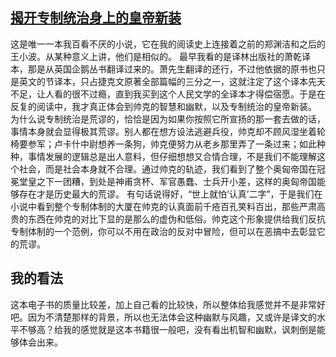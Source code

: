## [揭开专制统治身上的皇帝新装](https://book.douban.com/review/1254004/)
这是唯一一本我百看不厌的小说，它在我的阅读史上连接着之前的郑渊洁和之后的王小波。从某种意义上讲，他们是相似的。
最早我看的是译林出版社的萧乾译本，那是从英国企鹅丛书翻译过来的。萧先生翻译的还行，不过他依据的原书也只是英文的节译本，只占捷克文原著全部篇幅的三分之一，这就注定了这个译本先天不足，让人看的很不过瘾，直到我买到这个人民文学的全译本才得偿宿愿。于是在反复的阅读中，我才真正体会到帅克的智慧和幽默，以及专制统治的皇帝新装。
为什么说专制统治是荒谬的，恰恰是因为如果你按照它所宣扬的那一套去做的话，事情本身就会显得极其荒谬。别人都在想方设法逃避兵役，帅克却不顾风湿坐着轮椅要参军；卢卡什中尉想养一条狗，帅克便努力从老乡那里弄了一条过来；如此种种，事情发展的逻辑总是出人意料，但仔细想想又合情合理，不是我们不能理解这个社会，而是社会本身就不合理。通过帅克的轨迹，我们看到了整个奥匈帝国在冠冕堂皇之下一团糟，到处是神甫贪杯、军官愚蠢、士兵开小差，这样的奥匈帝国能够存在才是历史最大的荒谬。
有句话说得好，“世上就怕‘认真’二字”，于是我们在小说中看到整个专制体制的大厦在帅克的认真面前千疮百孔笑料百出，那些严肃高贵的东西在帅克的对比下显的是那么的虚伪和低俗。帅克这个形象提供给我们反抗专制体制的一个范例，你可以不用在政治的反对中冒险，但可以在恶搞中去彰显它的荒谬。

## 我的看法
这本电子书的质量比较差，加上自己看的比较快，所以整体给我感觉并不是非常好吧。因为不清楚那样的背景，所以也无法体会这种幽默与风趣，又或许是译文的水平不够高？给我的感觉就是这本书籍很一般吧，没有看出机智和幽默，讽刺倒是能够体会出来。